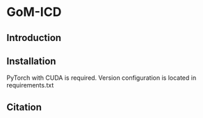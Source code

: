 # GoM-ICD
## Introduction
## Installation
PyTorch with CUDA is required. Version configuration is located in requirements.txt 

## Citation

